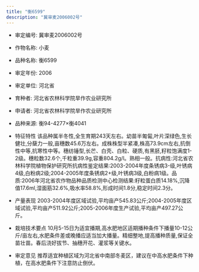 ```yaml
---
title: "衡6599"
description: "冀审麦2006002号"
---
```

* 审定编号:  冀审麦2006002号

*  作物名称:  小麦

*  品种名称:  衡6599

*  审定年份:  2006

*  审定单位:  河北省

* 育种者:  河北省农林科学院旱作农业研究所

*  申请者:  河北省农林科学院旱作农业研究所

*  品种来源:  衡94-4277×衡4041

*  特征特性
该品种属半冬性,全生育期243天左右。幼苗半匍匐,叶片深绿色,生长健壮,分蘖力一般,亩穗数45.6万左右。成株株型半紧凑,株高73.9cm左右,抗倒性中等,抗寒性中等。穗纺锤型,长芒、白壳、白粒、硬质,有黑胚,籽粒饱满度1-2级。穗粒数32.6个,千粒重39.9g,容重804.2g/l。熟相一般。抗病性:河北省农林科学院植物保护研究所抗病性鉴定结果:2003-2004年度条锈病3-级,叶锈病4级,白粉病2级;2004-2005年度条锈病2+级,叶锈病3级,白粉病1级。品质:2006年河北省农作物品种品质检测中心检测结果:籽粒蛋白质14.18%,沉降值17.6ml,湿面筋32.6%,吸水率58.8%,形成时间1.8分,稳定时间2.3分。

*  产量表现
2003-2004年度区域试验,平均亩产545.83公斤;2004-2005年度区域试验,平均亩产511.92公斤;2005-2006年度生产试验,平均亩产497.27公斤。

*  栽培技术要点
10月5-15日为适宜播期,高水肥地区适期播种条件下播量10-12公斤/亩左右,水肥条件差或晚播应适当加大播量。精细整地,提高播种质量,保证全苗壮苗。春后浇好拔节、抽穗开花、灌浆等关键水。

*  审定意见
推荐适宜种植区域为河北省中南部冬麦区，建议在中高水肥条件下种植，在高水肥条件下注意防止倒伏。

